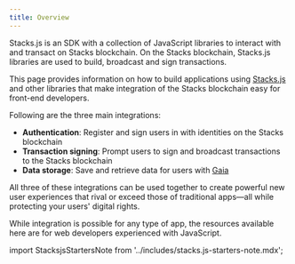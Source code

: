 ```yaml
---
title: Overview
---
```


Stacks.js is an SDK with a collection of JavaScript libraries to interact with and transact on Stacks blockchain. On the Stacks blockchain, Stacks.js libraries are used to build, broadcast and sign transactions.

This page provides information on how to build applications using [Stacks.js](https://github.com/blockstack/stacks.js) and other libraries that make integration of the Stacks blockchain easy for front-end developers.

Following are the three main integrations:

- **Authentication**: Register and sign users in with identities on the Stacks blockchain
- **Transaction signing**: Prompt users to sign and broadcast transactions to the Stacks blockchain
- **Data storage**: Save and retrieve data for users with [Gaia](https://docs.stacks.co/build-apps/references/gaia)

All three of these integrations can be used together to create powerful new user experiences that rival or exceed those of traditional apps—all while protecting your users' digital rights.

While integration is possible for any type of app, the resources available here are for web developers experienced with JavaScript.

import StacksjsStartersNote from '../includes/stacks.js-starters-note.mdx';

<StacksjsStartersNote/>
